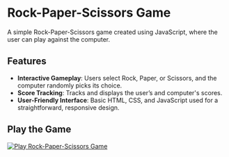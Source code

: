 # Rock-Paper-Scissors Game

A simple Rock-Paper-Scissors game created using JavaScript, where the user can play against the computer.

## Features

- **Interactive Gameplay**: Users select Rock, Paper, or Scissors, and the computer randomly picks its choice.
- **Score Tracking**: Tracks and displays the user’s and computer's scores.
- **User-Friendly Interface**: Basic HTML, CSS, and JavaScript used for a straightforward, responsive design.

## Play the Game

[![Play Rock-Paper-Scissors Game](https://img.shields.io/badge/Play%20Game-Rock--Paper--Scissors-brightblue?style=for-the-badge&logo=gamepad)](https://49dalbir.github.io/Rock-Paper-Scissors/)

